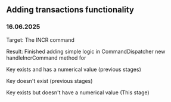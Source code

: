 ## Adding transactions functionality

### 16.06.2025
Target: The INCR command

Result: Finished adding simple logic in CommandDispatcher new handleIncrCommand method for 

Key exists and has a numerical value (previous stages)

Key doesn't exist (previous stages)

Key exists but doesn't have a numerical value (This stage)
